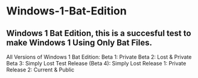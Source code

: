 # Windows-1-Bat-Edition
## Windows 1 Bat Edition,  this is a succesful test to make Windows 1 Using Only Bat Files.
All Versions of Windows 1 Bat Edition:
Beta 1: Private
Beta 2: Lost & Private
Beta 3: Simply Lost
Test Release (Beta 4): Simply Lost
Release 1: Private
Release 2: Current & Public
